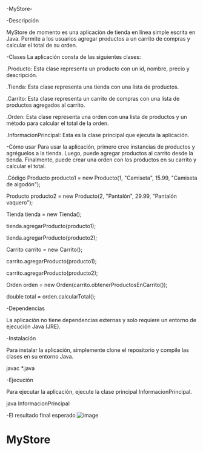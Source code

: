 -MyStore-

-Descripción

MyStore de momento es una aplicación de tienda en línea simple escrita en Java. Permite a los usuarios agregar
productos a un carrito de compras y calcular el total de su orden.

-Clases
La aplicación consta de las siguientes clases:

.Producto: Esta clase representa un producto con un id, nombre, precio y descripción.

.Tienda: Esta clase representa una tienda con una lista de productos.

.Carrito: Esta clase representa un carrito de compras con una lista de productos agregados al carrito.

.Orden: Esta clase representa una orden con una lista de productos y un método para calcular el total de la orden.

.InformacionPrincipal: Esta es la clase principal que ejecuta la aplicación.

-Cómo usar
Para usar la aplicación, primero cree instancias de productos y agréguelos a la tienda. Luego, puede agregar
productos al carrito desde la tienda. Finalmente, puede crear una orden con los productos en su carrito y calcular el total.

.Código
Producto producto1 = new Producto(1, "Camiseta", 15.99, "Camiseta de algodón");

Producto producto2 = new Producto(2, "Pantalón", 29.99, "Pantalón vaquero");

Tienda tienda = new Tienda();

tienda.agregarProducto(producto1);

tienda.agregarProducto(producto2);

Carrito carrito = new Carrito();

carrito.agregarProducto(producto1);

carrito.agregarProducto(producto2);

Orden orden = new Orden(carrito.obtenerProductosEnCarrito());

double total = orden.calcularTotal();

-Dependencias

La aplicación no tiene dependencias externas y solo requiere un entorno de ejecución Java (JRE).

-Instalación

Para instalar la aplicación, simplemente clone el repositorio y compile las clases en su entorno Java.

javac *.java

-Ejecución

Para ejecutar la aplicación, ejecute la clase principal InformacionPrincipal.

java InformacionPrincipal

-El resultado final esperado
![image](https://github.com/Pinguicidgon/MyStore/assets/144015906/ce342022-6b68-47fd-a516-8c584a160afc)


# MyStore

